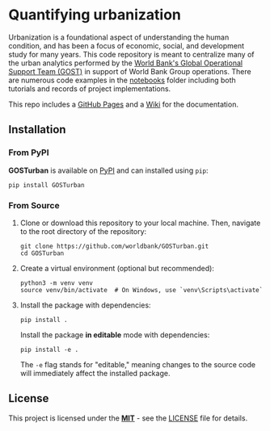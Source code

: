 # Quantifying urbanization

Urbanization is a foundational aspect of understanding the human condition, and has been a focus of economic, social, and development study for many years. This code repository is meant to centralize many of the urban analytics performed by the [World Bank's Global Operational Support Team (GOST)](https://worldbank.github.io/GOST) in support of World Bank Group operations. There are numerous code examples in the [notebooks](https://github.com/worldbank/GOST_Urban/tree/main/notebooks) folder including both tutorials and records of project implementations.

This repo includes a [GitHub Pages](https://worldbank.github.io/GOSTurban/README.html) and a [Wiki](https://github.com/worldbank/GOST_Urban/wiki) for the documentation.

## Installation

### From PyPI

**GOSTurban** is available on [PyPI](https://pypi.org/project/GOSTurban/) and can installed using `pip`:

```shell
pip install GOSTurban
```

### From Source

1. Clone or download this repository to your local machine. Then, navigate to the root directory of the repository:

    ```shell
    git clone https://github.com/worldbank/GOSTurban.git
    cd GOSTurban
    ```

2. Create a virtual environment (optional but recommended):

    ```shell
    python3 -m venv venv
    source venv/bin/activate  # On Windows, use `venv\Scripts\activate`
    ```

3. Install the package with dependencies:

    ```shell
    pip install .
    ```

    Install the package **in editable** mode with dependencies:

    ```shell
    pip install -e .
    ```

    The `-e` flag stands for "editable," meaning changes to the source code will immediately affect the installed package.

## License

This project is licensed under the [**MIT**](https://opensource.org/license/mit) - see the [LICENSE](LICENSE) file for details.
